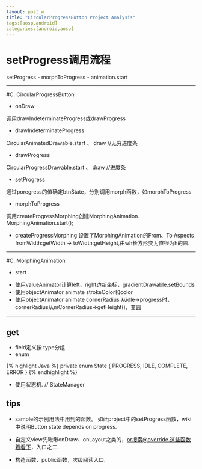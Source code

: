 ```yaml
---
layout: post_w
title: "CircularProgressButton Project Analysis"
tags:[aosp,android]
categories:[android,aosp]
---
```


# setProgress调用流程

setProgress - morphToProgress - animation.start

**********************************

#C. CircularProgressButton

- onDraw

调用drawIndeterminateProgress或drawProgress

- drawIndeterminateProgress    

CircularAnimatedDrawable.start 、 draw  //无穷进度条

- drawProgress

CircularProgressDrawable.start 、 draw  //进度条

- setProgress

通过poregress的值确定btnState，分别调用morph函数，如morphToProgress

- morphToProgress

调用createProgressMorphing创建MorphingAnimation.
MorphingAnimation.start();

- createProgressMorphing
设置了MorphingAnimation的From、To Aspects
fromWidth:getWidth -> toWidth:getHeight,由wh长方形变为直径为h的圆.

**********************************

#C. MorphingAnimation

- start

* 使用valueAnimator计算left、right边新坐标，gradientDrawable.setBounds
* 使用objectAnimator animate strokeColor和color
* 使用objectAnimator animate cornerRadius
     从idle->progress时，cornerRadius从mCornerRadius->getHeight()，变圆

**********************************

## get

* field定义按 type分组
* enum

{% highlight Java %}
private enum State {
     PROGRESS, IDLE, COMPLETE, ERROR
}
{% endhighlight %}

* 使用状态机.      // StateManager


## tips

* sample的示例用法中用到的函数。
     如此project中的setProgress函数，wiki中说明Button state depends on progress.

* 自定义view先瞅瞅onDraw、onLayout之类的，or搜索@override.这些函数着看下，入口之二.
* 构造函数、public函数，次级阅读入口.
